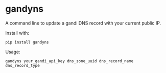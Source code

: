# gandyns

A command line to update a gandi DNS record with your current public IP.

Install with:

    pip install gandyns

Usage:

    gandyns your_gandi_api_key dns_zone_uuid dns_record_name dns_record_type

